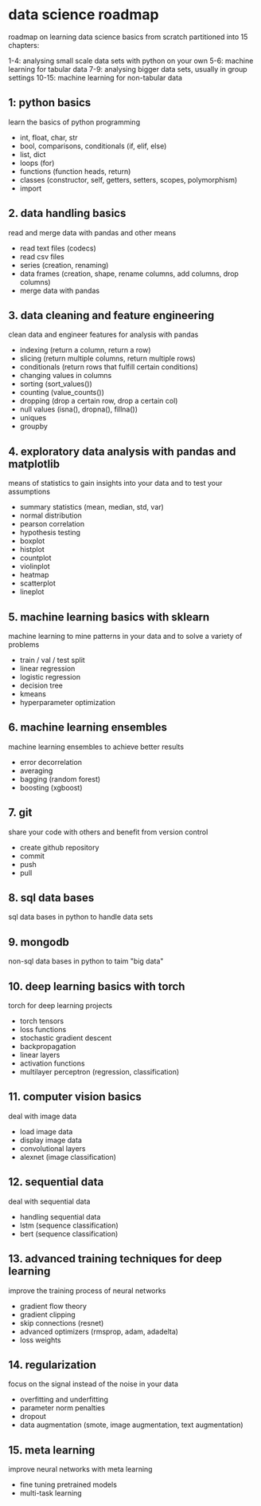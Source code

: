 # data science roadmap
roadmap on learning data science basics from scratch partitioned into 15 chapters:

1-4: analysing small scale data sets with python on your own
5-6: machine learning for tabular data
7-9: analysing bigger data sets, usually in group settings
10-15: machine learning for non-tabular data

## 1: python basics
learn the basics of python programming

- int, float, char, str
- bool, comparisons, conditionals (if, elif, else)
- list, dict
- loops (for)
- functions (function heads, return)
- classes (constructor, self, getters, setters, scopes, polymorphism)
- import

## 2. data handling basics
read and merge data with pandas and other means

- read text files (codecs)
- read csv files
- series (creation, renaming)
- data frames (creation, shape, rename columns, add columns, drop columns)
- merge data with pandas

## 3. data cleaning and feature engineering
clean data and engineer features for analysis with pandas 

- indexing (return a column, return a row)
- slicing (return multiple columns, return multiple rows)
- conditionals (return rows that fulfill certain conditions)
- changing values in columns
- sorting (sort_values())
- counting (value_counts())
- dropping (drop a certain row, drop a certain col)
- null values (isna(), dropna(), fillna())
- uniques
- groupby

## 4. exploratory data analysis with pandas and matplotlib
means of statistics to gain insights into your data and to test your assumptions

- summary statistics (mean, median, std, var)
- normal distribution
- pearson correlation
- hypothesis testing
- boxplot
- histplot
- countplot
- violinplot
- heatmap
- scatterplot
- lineplot

## 5. machine learning basics with sklearn
machine learning to mine patterns in your data and to solve a variety of problems

- train / val / test split
- linear regression
- logistic regression
- decision tree
- kmeans
- hyperparameter optimization

## 6. machine learning ensembles
machine learning ensembles to achieve better results

- error decorrelation
- averaging
- bagging (random forest)
- boosting (xgboost)

## 7. git
share your code with others and benefit from version control

- create github repository
- commit
- push
- pull

## 8. sql data bases
sql data bases in python to handle data sets

## 9. mongodb
non-sql data bases in python to taim "big data"

## 10. deep learning basics with torch
torch for deep learning projects

- torch tensors
- loss functions
- stochastic gradient descent
- backpropagation
- linear layers
- activation functions
- multilayer perceptron (regression, classification)

## 11. computer vision basics
deal with image data 

- load image data
- display image data 
- convolutional layers
- alexnet (image classification)

## 12. sequential data
deal with sequential data 

- handling sequential data
- lstm (sequence classification)
- bert (sequence classification)

## 13. advanced training techniques for deep learning
improve the training process of neural networks

- gradient flow theory 
- gradient clipping
- skip connections (resnet)
- advanced optimizers (rmsprop, adam, adadelta)
- loss weights

## 14. regularization
focus on the signal instead of the noise in your data

- overfitting and underfitting
- parameter norm penalties
- dropout
- data augmentation (smote, image augmentation, text augmentation)

## 15. meta learning
improve neural networks with meta learning

- fine tuning pretrained models
- multi-task learning
